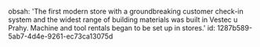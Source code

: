 obsah: 'The first modern store with a groundbreaking customer check-in system and the widest range of building materials was built in Vestec u Prahy. Machine and tool rentals began to be set up in stores.'
id: 1287b589-5ab7-4d4e-9261-ec73ca13075d
